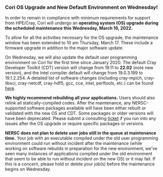 ### Cori OS Upgrade and New Default Environment on Wednesday!

In order to remain in compliance with minimum requirements for support from
HPE/Cray, Cori will undergo an **operating system (OS) upgrade during the
scheduled maintenance this Wednesday, March 16, 2022.**

To allow for all the activities necessary for the OS upgrade, the maintenance
window has been extended to 10 am Thursday, March 17. These include a firmware
upgrade in addition to the major software update.

On Wednesday, we will also update the default user programming environment on
Cori for the first time since January 2020. The default Cray Developer 
Toolkit (CDT) version will change from 19.11 to **22.02** (note new version), 
and the Intel compiler default will change from 19.0.3.199 to 19.1.2.254. A 
detailed list of software changes (including cray-mpich, cray-libsci, 
cray-netcdf, cray-hdf5, gcc, cce, intel, perftools, etc.) can be found 
[here](https://docs.nersc.gov/systems/cori/timeline/default_PE_history/2022Mar/).

**We highly recommend rebuilding all your applications.** Users should also 
relink all statically-compiled codes. After the maintenance, any NERSC-supported
software packages available will have been either rebuilt or validated with the 
new OS and CDT. Some packages or older versions will have been deprecated. 
Please submit a consulting [ticket](https://help.nersc.gov) if you run into any 
issues after the OS upgrade or require specific packages or versions.

**NERSC does not plan to delete user jobs still in the queue at maintenance 
time.** Your job with an executable compiled under the old user programming 
environment could run without incident after the maintenance (while working on 
software rebuilds in preparation for the new environment, we've seen many 
instances of applications compiled under the old environment that seem to be 
able to run without incident on the new OS) or it may fail. If this is a 
concern, please hold or delete your job(s) before the maintenance begins on 
Wednesday.
